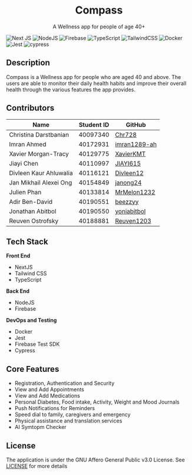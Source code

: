 <p align="center">
   <h1 align="center">Compass</h3>
</p> 
<p align="center">
    A Wellness app for people of age 40+
</p>

![Next JS](https://img.shields.io/badge/Next-black?style=for-the-badge&logo=next.js&logoColor=white)
![NodeJS](https://img.shields.io/badge/node.js-6DA55F?style=for-the-badge&logo=node.js&logoColor=white)
![Firebase](https://img.shields.io/badge/firebase-%23039BE5.svg?style=for-the-badge&logo=firebase)
![TypeScript](https://img.shields.io/badge/typescript-%23007ACC.svg?style=for-the-badge&logo=typescript&logoColor=white)
![TailwindCSS](https://img.shields.io/badge/tailwindcss-%2338B2AC.svg?style=for-the-badge&logo=tailwind-css&logoColor=white)
![Docker](https://img.shields.io/badge/docker-%230db7ed.svg?style=for-the-badge&logo=docker&logoColor=white)
![Jest](https://img.shields.io/badge/-jest-%23C21325?style=for-the-badge&logo=jest&logoColor=white)
![cypress](https://img.shields.io/badge/-cypress-%23E5E5E5?style=for-the-badge&logo=cypress&logoColor=058a5e)
## Description 

Compass is a Wellness app for people who are aged 40 and above. The users are able to monitor their daily health habits and improve their overall health through the various features the app provides.

## Contributors 
| Name  | Student ID | GitHub|
|---|---|---|
|Christina Darstbanian   | 40097340  | [Chr728](https://github.com/Chr728) |
|Imran Ahmed   | 40172931 |  [imran1289-ah](https://github.com/imran1289-ah) |
| Xavier Morgan-Tracy  | 40129775  |  [XavierKMT](https://github.com/XavierKMT) |
| Jiayi Chen   | 40110997|   [JIAYI615](https://github.com/JIAYI615) |
| Divleen Kaur Ahluwalia  |  40116121|   [Divleen12](https://github.com/Divleen12) | 
| Jan Mikhail Alexei Ong  | 40154849  |   [janong24](https://github.com/janong24) |
| Julien Phan  |  40133814 |    [MrMelon1232](https://github.com/MrMelon1232) |
|  Adir Ben-David | 40190551|    [beezzyy](https://github.com/beezzyy) |
| Jonathan Abitbol  | 40190550  |    [yoniabitbol](https://github.com/yoniabitbol) |
| Reuven Ostrofsky  | 40188881   |  [Reuven1203](https://github.com/Reuven1203) |


## Tech Stack

**Front End**
* NextJS
* Tailwind CSS
* TypeScript

**Back End**
* NodeJS
* Firebase

**DevOps and Testing**
* Docker
* Jest
* Firebase Test SDK
* Cypress

## Core Features
* Registration, Authentication and Security
* View and Add Appointments
* View and Add Medications
* Personal Diabetes, Food intake, Activity, Weight and Mood Journals
* Push Notifications for Reminders
* Speed dial to family, caregivers and emergency
* Physical assistance and translation services
* AI Symtopm Checker

## License 
The application is under the GNU Affero General Public v3.0 License. See [LICENSE](https://github.com/janong24/Compass/blob/main/LICENSE) for more details
